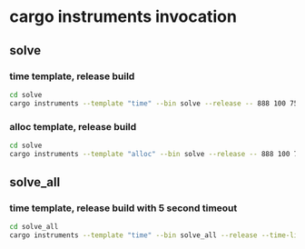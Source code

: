 # cargo instruments invocation

## solve

### time template, release build

```sh
cd solve
cargo instruments --template "time" --bin solve --release -- 888 100 75 50 25 10 9
```

### alloc template, release build

```sh
cd solve
cargo instruments --template "alloc" --bin solve --release -- 888 100 75 50 25 10 9
```

## solve_all

### time template, release build with 5 second timeout

```sh
cd solve_all
cargo instruments --template "time" --bin solve_all --release --time-limit 5000
```
